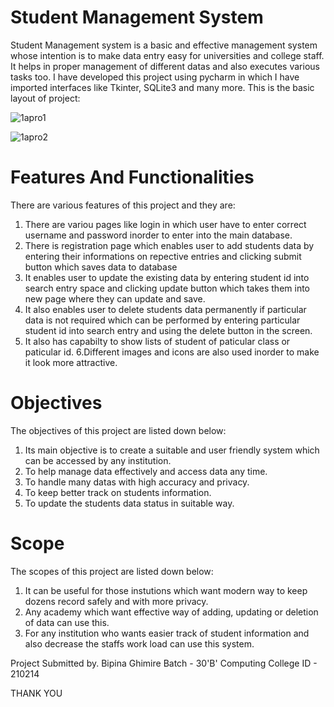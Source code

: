 # Student Management System
Student Management system is a basic and effective management system whose intention is to make data entry easy for universities and college staff. It helps in proper management of different datas and also executes various tasks too. I have developed this project using pycharm in which I have imported interfaces like Tkinter, SQLite3 and many more. This is the basic layout of project:

![1apro1](https://user-images.githubusercontent.com/82519341/135708535-e924dd2a-ff36-414a-bed0-0970144faf4b.PNG)

![1apro2](https://user-images.githubusercontent.com/82519341/135709453-2802fec0-d25e-4df2-a469-6a10be10a557.PNG)

# Features And Functionalities
There are various features of this project and they are:
1. There are variou pages like login in which user have to enter correct username and password inorder to enter into the main database.
2. There is registration page which enables user to add students data by entering their informations on repective entries and clicking submit button which saves data to database
3. It enables user to update the existing data by entering student id into search entry space and clicking update button which takes them into new page where they can update and save.
4. It also enables user to delete students data permanently if particular data is not required which can be performed by entering particular student id into search entry and using the delete button in the screen.
5. It also has capabilty to show lists of student of paticular class or paticular id.
6.Different images and icons are also used inorder to make it look more attractive.
# Objectives
The objectives of this project are listed down below:
1. Its main objective is to create a suitable and user friendly system which can be accessed by any institution.
2. To help manage data effectively and access data any time.
3. To handle many datas with high accuracy and privacy.
4. To keep better track on students information.
5. To update the students data status in suitable way.
# Scope
The scopes of this project are listed down below:
1. It can be useful for those instutions which want modern way to keep dozens record safely and with more privacy.
2. Any academy which want effective way of adding, updating or deletion of data can use this.
3. For any institution who wants easier track of student information and also decrease the staffs work load can use this system.
 
 Project Submitted by.
 Bipina Ghimire
 Batch - 30'B' Computing
 College ID - 210214
     
  THANK YOU
